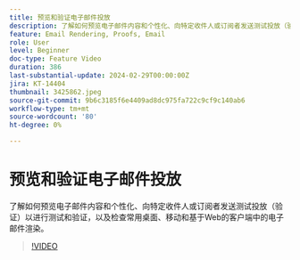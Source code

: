 ```yaml
---
title: 预览和验证电子邮件投放
description: 了解如何预览电子邮件内容和个性化、向特定收件人或订阅者发送测试投放（验证）以进行测试和验证，以及检查常用桌面、移动和基于Web的客户端中的电子邮件渲染。
feature: Email Rendering, Proofs, Email
role: User
level: Beginner
doc-type: Feature Video
duration: 386
last-substantial-update: 2024-02-29T00:00:00Z
jira: KT-14404
thumbnail: 3425862.jpeg
source-git-commit: 9b6c3185f6e4409ad8dc975fa722c9cf9c140ab6
workflow-type: tm+mt
source-wordcount: '80'
ht-degree: 0%

---
```



# 预览和验证电子邮件投放

了解如何预览电子邮件内容和个性化、向特定收件人或订阅者发送测试投放（验证）以进行测试和验证，以及检查常用桌面、移动和基于Web的客户端中的电子邮件渲染。

>[!VIDEO](https://video.tv.adobe.com/v/3425862/?learn=on)
